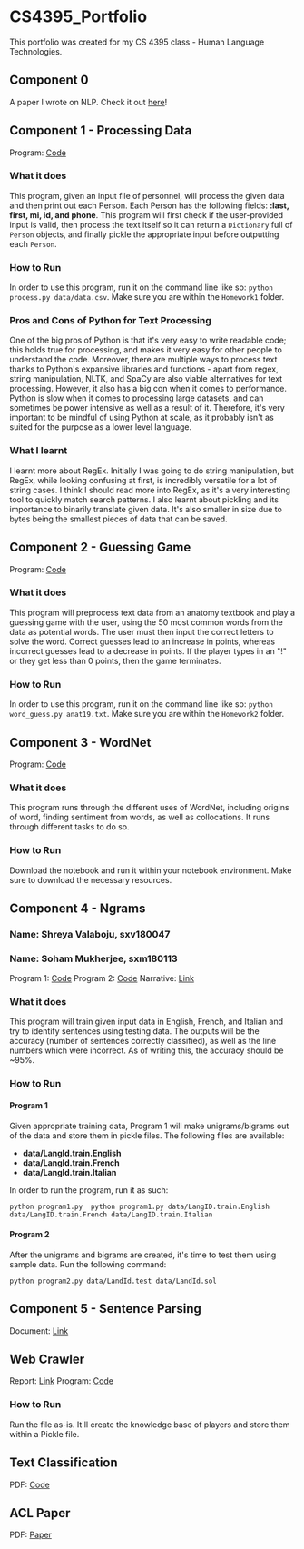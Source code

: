 # CS4395_Portfolio
This portfolio was created for my CS 4395 class - Human Language Technologies.

## Component 0
A paper I wrote on NLP. Check it out [here](Overview_of_NLP.pdf)!

## Component 1 - Processing Data
Program: [Code](Homework1/process.py)
### What it does
This program, given an input file of personnel, will process the given data and then print out each Person. Each Person has the following fields: **:last, first, mi, id, and phone**. This program will first check if the user-provided input is valid, then process the text itself so it can return a `Dictionary` full of `Person` objects, and finally pickle the appropriate input before outputting each `Person`.
### How to Run
In order to use this program, run it on the command line like so:
`python process.py data/data.csv`. Make sure you are within the `Homework1` folder.
### Pros and Cons of Python for Text Processing
One of the big pros of Python is that it's very easy to write readable code; this holds true for processing, and makes it very easy for other people to understand the code. Moreover, there are multiple ways to process text thanks to Python's expansive libraries and functions - apart from regex, string manipulation, NLTK, and SpaCy are also viable alternatives for text processing.
However, it also has a big con when it comes to performance. Python is slow when it comes to processing large datasets, and can sometimes be power intensive as well as a result of it. Therefore, it's very important to be mindful of using Python at scale, as it probably isn't as suited for the purpose as a lower level language.
### What I learnt
I learnt more about RegEx. Initially I was going to do string manipulation, but RegEx, while looking confusing at first, is incredibly versatile for a lot of string cases. I think I should read more into RegEx, as it's a very interesting tool to quickly match search patterns. I also learnt about pickling and its importance to binarily translate given data. It's also smaller in size due to bytes being the smallest pieces of data that can be saved. 
## Component 2 - Guessing Game
Program: [Code](Homework2/word_guess.py)
### What it does
This program will preprocess text data from an anatomy textbook and play a guessing game with the user, using the 50 most common words from the data as potential words. The user must then input the correct letters to solve the word. Correct guesses lead to an increase in points, whereas incorrect guesses lead to a decrease in points. If the player types in an "!" or they get less than 0 points, then the game terminates. 
### How to Run
In order to use this program, run it on the command line like so:
`python word_guess.py anat19.txt`. Make sure you are within the `Homework2` folder.
## Component 3 - WordNet
Program: [Code](Homework3/WordNetNotebook.pdf)
### What it does
This program runs through the different uses of WordNet, including origins of word, finding sentiment from words, as well as collocations. It runs through different tasks to do so.
### How to Run
Download the notebook and run it within your notebook environment. Make sure to download the necessary resources.
## Component 4 - Ngrams
### Name: Shreya Valaboju, sxv180047
### Name: Soham Mukherjee, sxm180113
Program 1: [Code](Homework4/program1.py)
Program 2: [Code](Homework4/program2.py)
Narrative: [Link](Homework4/portfolio4_cs4395.001_narrative.pdf)
### What it does
This program will train given input data in English, French, and Italian and try to identify sentences using testing data. The outputs will be the accuracy (number of sentences correctly classified), as well as the line numbers which were incorrect. As of writing this, the accuracy should be ~95%. 

### How to Run
#### Program 1
Given appropriate training data, Program 1 will make unigrams/bigrams out of the data and store them in pickle files. The following files are available:
- **data/LangId.train.English**
- **data/LangId.train.French**
- **data/LangId.train.Italian**

In order to run the program, run it as such: 

`python program1.py  python program1.py data/LangID.train.English data/LangID.train.French data/LangID.train.Italian`

#### Program 2
After the unigrams and bigrams are created, it's time to test them using sample data. Run the following command: 

`python program2.py data/LandId.test data/LandId.sol`
## Component 5 - Sentence Parsing
Document: [Link](sxm180113_sentenceparse.pdf)

## Web Crawler
Report: [Link](WebCrawler/web_crawler_report.pdf)
Program: [Code](WebCrawler/main.py)
### How to Run
Run the file as-is. It'll create the knowledge base of players and store them within a Pickle file.

## Text Classification
PDF: [Code](TextClassification/sxm180113_text_classification.pdf)

## ACL Paper
PDF: [Paper](sxv180047_sxm180113_summary_acl_paper_cs4395.001.pdf)
